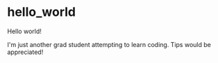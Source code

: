 # hello_world

Hello world!

I'm just another grad student attempting to learn coding. Tips would be appreciated!
